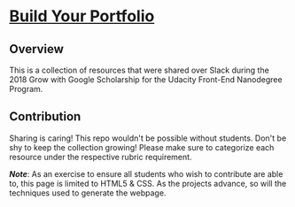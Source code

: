 # [Build Your Portfolio](https://crystal-dawn.github.io/udacity-fend-portfolio-resources/)

## Overview
This is a collection of resources that were shared over Slack during the 2018 Grow with Google Scholarship for the Udacity Front-End Nanodegree Program.

## Contribution
Sharing is caring! This repo wouldn't be possible without students. Don't be shy to keep the collection growing! Please make sure to categorize each resource under the respective rubric requirement.

**_Note_**: As an exercise to ensure all students who wish to contribute are able to, this page is limited to HTML5 & CSS. As the projects advance, so will the techniques used to generate the webpage.
